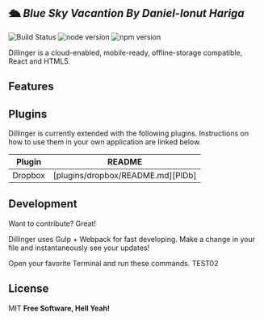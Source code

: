 
## 🛳 _Blue Sky Vacantion By Daniel-Ionut Hariga_

![Build Status](https://travis-ci.org/joemccann/dillinger.svg?branch=master)
![node version](https://camo.githubusercontent.com/8f4dbd99793480a5e9298f7a23ec0a4b049283139e925f9399c3093d407a37d3/68747470733a2f2f696d672e736869656c64732e696f2f6e706d2f762f6765742d6769742d76657273696f6e2e737667)
![npm version](https://camo.githubusercontent.com/2657140c173a4a1ba9fc2fa8df9e52365d6dfe3af0d705432f9c42f60d6cca21/68747470733a2f2f696d672e736869656c64732e696f2f6e6f64652f762f6765742d6769742d76657273696f6e2e737667)

Dillinger is a cloud-enabled, mobile-ready, offline-storage compatible,
React and HTML5.

## Features

## Plugins

Dillinger is currently extended with the following plugins.
Instructions on how to use them in your own application are linked below.

| Plugin | README |
| ------ | ------ |
| Dropbox | [plugins/dropbox/README.md][PlDb] |

## Development

Want to contribute? Great!

Dillinger uses Gulp + Webpack for fast developing.
Make a change in your file and instantaneously see your updates!

Open your favorite Terminal and run these commands.
TEST02

## License
MIT
**Free Software, Hell Yeah!**

[//]: # (These are reference links used in the body of this note and get stripped out when the markdown processor does its job. There is no need to format nicely because it shouldn't be seen. Thanks SO - http://stackoverflow.com/questions/4823468/store-comments-in-markdown-syntax)

  
   [jQuery]: <http://jquery.com>
   [@tjholowaychuk]: <http://twitter.com/tjholowaychuk>
   [express]: <http://expressjs.com>
   [PlGa]: <https://github.com/RahulHP/dillinger/blob/master/plugins/googleanalytics/README.md>

